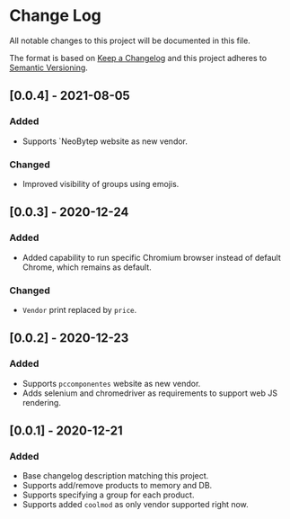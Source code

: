 
# Change Log
All notable changes to this project will be documented in this file.
 
The format is based on [Keep a Changelog](http://keepachangelog.com/)
and this project adheres to [Semantic Versioning](http://semver.org/).

## [0.0.4] - 2021-08-05
 
### Added

- Supports `NeoBytep website as new vendor.

### Changed

- Improved visibility of groups using emojis.

## [0.0.3] - 2020-12-24
 
### Added

- Added capability to run specific Chromium browser instead of default Chrome, which remains as default.

### Changed

- `Vendor` print replaced by `price`.

## [0.0.2] - 2020-12-23
 
### Added

- Supports `pccomponentes` website as new vendor.
- Adds selenium and chromedriver as requirements to support web JS rendering.

## [0.0.1] - 2020-12-21
 
### Added

- Base changelog description matching this project.
- Supports add/remove products to memory and DB.
- Supports specifying a group for each product.
- Supports added `coolmod` as only vendor supported right now.